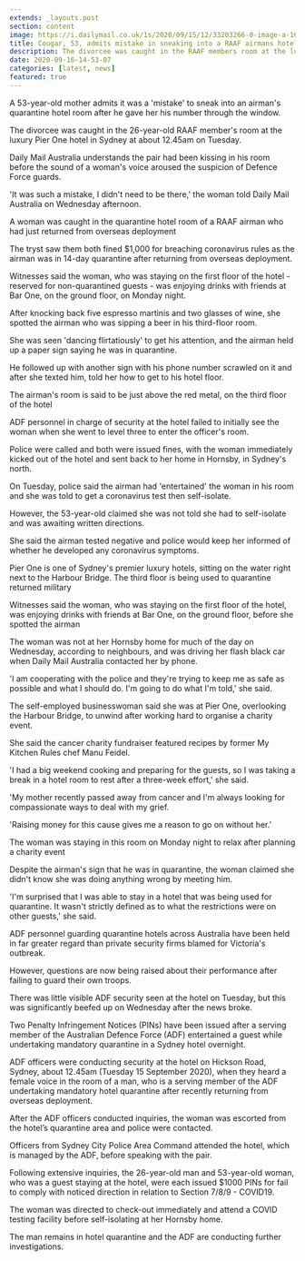 ```yaml
---
extends: _layouts.post
section: content
image: https://i.dailymail.co.uk/1s/2020/09/15/12/33203266-0-image-a-10_1600169352976.jpg 
title: Cougar, 53, admits mistake in sneaking into a RAAF airmans hotel quarantine room 
description: The divorcee was caught in the RAAF members room at the luxury Pier One hotel in Sydney about 12.45pm on Tuesday after she spotted him in his room and danced flirtatiously. 
date: 2020-09-16-14-53-07 
categories: [latest, news] 
featured: true 
--- 
```

A 53-year-old mother admits it was a 'mistake' to sneak into an airman's quarantine hotel room after he gave her his number through the window.

The divorcee was caught in the 26-year-old RAAF member's room at the luxury Pier One hotel in Sydney at about 12.45am on Tuesday.

Daily Mail Australia understands the pair had been kissing in his room before the sound of a woman's voice aroused the suspicion of Defence Force guards. 

'It was such a mistake, I didn't need to be there,' the woman told Daily Mail Australia on Wednesday afternoon.

A woman was caught in the quarantine hotel room of a RAAF airman who had just returned from overseas deployment 

The tryst saw them both fined $1,000 for breaching coronavirus rules as the airman was in 14-day quarantine after returning from overseas deployment.

Witnesses said the woman, who was staying on the first floor of the hotel - reserved for non-quarantined guests - was enjoying drinks with friends at Bar One, on the ground floor, on Monday night.

After knocking back five espresso martinis and two glasses of wine, she spotted the airman who was sipping a beer in his third-floor room.

She was seen 'dancing flirtatiously' to get his attention, and the airman held up a paper sign saying he was in quarantine.

He followed up with another sign with his phone number scrawled on it and after she texted him, told her how to get to his hotel floor.

The airman's room is said to be just above the red metal, on the third floor of the hotel

ADF personnel in charge of security at the hotel failed to initially see the woman when she went to level three to enter the officer's room.

Police were called and both were issued fines, with the woman immediately kicked out of the hotel and sent back to her home in Hornsby, in Sydney's north.

On Tuesday, police said the airman had 'entertained' the woman in his room and she was told to get a coronavirus test then self-isolate. 

However, the 53-year-old claimed she was not told she had to self-isolate and was awaiting written directions.

She said the airman tested negative and police would keep her informed of whether he developed any coronavirus symptoms.

Pier One is one of Sydney's premier luxury hotels, sitting on the water right next to the Harbour Bridge. The third floor is being used to quarantine returned military 

Witnesses said the woman, who was staying on the first floor of the hotel, was enjoying drinks with friends at Bar One, on the ground floor, before she spotted the airman

The woman was not at her Hornsby home for much of the day on Wednesday, according to neighbours, and was driving her flash black car when Daily Mail Australia contacted her by phone.

'I am cooperating with the police and they're trying to keep me as safe as possible and what I should do. I'm going to do what I'm told,' she said.

The self-employed businesswoman said she was at Pier One, overlooking the Harbour Bridge, to unwind after working hard to organise a charity event. 

She said the cancer charity fundraiser featured recipes by former My Kitchen Rules chef Manu Feidel.

'I had a big weekend cooking and preparing for the guests, so I was taking a break in a hotel room to rest after a three-week effort,' she said.

'My mother recently passed away from cancer and I'm always looking for compassionate ways to deal with my grief. 

'Raising money for this cause gives me a reason to go on without her.'

The woman was staying in this room on Monday night to relax after planning a charity event

Despite the airman's sign that he was in quarantine, the woman claimed she didn't know she was doing anything wrong by meeting him.

'I'm surprised that I was able to stay in a hotel that was being used for quarantine. It wasn't strictly defined as to what the restrictions were on other guests,' she said.

ADF personnel guarding quarantine hotels across Australia have been held in far greater regard than private security firms blamed for Victoria's outbreak.

However, questions are now being raised about their performance after failing to guard their own troops.

There was little visible ADF security seen at the hotel on Tuesday, but this was significantly beefed up on Wednesday after the news broke.

Two Penalty Infringement Notices (PINs) have been issued after a serving member of the Australian Defence Force (ADF) entertained a guest while undertaking mandatory quarantine in a Sydney hotel overnight.

ADF officers were conducting security at the hotel on Hickson Road, Sydney, about 12.45am (Tuesday 15 September 2020), when they heard a female voice in the room of a man, who is a serving member of the ADF undertaking mandatory hotel quarantine after recently returning from overseas deployment.

After the ADF officers conducted inquiries, the woman was escorted from the hotel’s quarantine area and police were contacted.

Officers from Sydney City Police Area Command attended the hotel, which is managed by the ADF, before speaking with the pair.

Following extensive inquiries, the 26-year-old man and 53-year-old woman, who was a guest staying at the hotel, were each issued $1000 PINs for fail to comply with noticed direction in relation to Section 7/8/9 - COVID19.

The woman was directed to check-out immediately and attend a COVID testing facility before self-isolating at her Hornsby home.

The man remains in hotel quarantine and the ADF are conducting further investigations.


